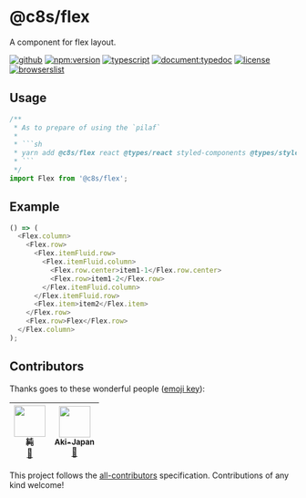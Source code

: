 # @c8s/flex

A component for flex layout.

[![github](https://badgen.net/badge//nju33,c8s/000?icon=github&list=1)](https://github.com/nju33/c8s/tree/master/components/flex)
[![npm:version](https://badgen.net/npm/v/c8s/flex?icon=npm&label=)](https://www.npmjs.com/package/@c8s/flex)
[![typescript](https://badgen.net/badge/lang/typescript/0376c6?icon=npm)](https://www.typescriptlang.org/)
[![document:typedoc](https://badgen.net/badge/document/typedoc/9602ff)](https://docs--pilaf.netlify.com/)
[![license](https://badgen.net/npm/license/@c8s/flex)](https://github.com/nju33/c8s/blob/master/LICENSE)
[![browserslist](https://badgen.net/badge/browserslist/chrome,edge/ffd539?list=1)](https://browserl.ist/?q=last+1+chrome+version%2C+last+1+edge+version)

<!-- [![ci:status](https://badgen.net/circleci/github/nju33/c8s)](https://circleci.com/gh/nju33/c8s) -->

## Usage

```ts
/**
 * As to prepare of using the `pilaf`
 * 
 * ```sh
 * yarn add @c8s/flex react @types/react styled-components @types/styled-components
 * ```
 */
import Flex from '@c8s/flex';
```

## Example

```ts
() => (
  <Flex.column>
    <Flex.row>
      <Flex.itemFluid.row>
        <Flex.itemFluid.column>
          <Flex.row.center>item1-1</Flex.row.center>
          <Flex.row>item1-2</Flex.row>
        </Flex.itemFluid.column>
      </Flex.itemFluid.row>
      <Flex.item>item2</Flex.item>
    </Flex.row>
    <Flex.row>Flex</Flex.row>
  </Flex.column>
);
```

## Contributors

Thanks goes to these wonderful people ([emoji key](https://github.com/kentcdodds/all-contributors#emoji-key)):

<!-- ALL-CONTRIBUTORS-LIST:START - Do not remove or modify this section -->
<!-- prettier-ignore -->
| [<img src="https://avatars2.githubusercontent.com/u/15901038?v=4" width="55px;"/><br /><sub><b>純</b></sub>](https://nju33.com/)<br />[📖](https://github.com/nju33/c8s/commits?author=nju33 "Documentation") | [<img src="https://avatars0.githubusercontent.com/u/42718835?v=4" width="55px;"/><br /><sub><b>Aki-Japan</b></sub>](https://github.com/Aki-Japan)<br />[📖](https://github.com/nju33/c8s/commits?author=Aki-Japan "Documentation") |
| :---: | :---: |
<!-- ALL-CONTRIBUTORS-LIST:END -->

This project follows the [all-contributors](https://github.com/kentcdodds/all-contributors) specification. Contributions of any kind welcome!